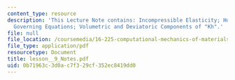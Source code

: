 ```yaml
---
content_type: resource
description: 'This Lecture Note contains: Incompressible Elasticity; Hooke''s Law;
  Governing Equations; Volumetric and Deviatoric Components of "Kh".'
file: null
file_location: /coursemedia/16-225-computational-mechanics-of-materials-fall-2003/0b71963c3d0ac7f329cf352ec8419dd0_lesson__9_Notes.pdf
file_type: application/pdf
resourcetype: Document
title: lesson__9_Notes.pdf
uid: 0b71963c-3d0a-c7f3-29cf-352ec8419dd0
---
```

